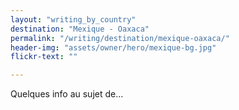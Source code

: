 ```yaml
---
layout: "writing_by_country"
destination: "Mexique - Oaxaca"
permalink: "/writing/destination/mexique-oaxaca/"
header-img: "assets/owner/hero/mexique-bg.jpg"
flickr-text: ""

---
```


Quelques info au sujet de...